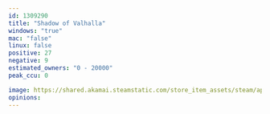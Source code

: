 ```yaml
---
id: 1309290
title: "Shadow of Valhalla"
windows: "true"
mac: "false"
linux: false
positive: 27
negative: 9
estimated_owners: "0 - 20000"
peak_ccu: 0

image: https://shared.akamai.steamstatic.com/store_item_assets/steam/apps/1309290/header.jpg?t=1703215893
opinions:
---
```

